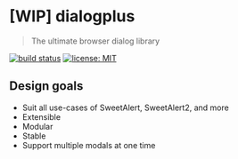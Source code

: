 # [WIP] dialogplus

> The ultimate browser dialog library

[![build status](https://badgen.net/travis/zenflow/dialog-plus)](https://travis-ci.org/zenflow/dialog-plus)
[![license: MIT](https://badgen.net/badge/license/MIT/yellow)](https://github.com/zenflow/dialog-plus/blob/master/LICENSE)

<!---
[![npm version](https://badgen.net/npm/v/dialog-plus)](https://www.npmjs.com/package/dialog-plus)
[![coverage status](https://badgen.net/coveralls/c/github/zenflow/dialog-plus/master)](https://coveralls.io/github/zenflow/dialog-plus?branch=master)
[![Greenkeeper badge](https://badges.greenkeeper.io/zenflow/dialog-plus.svg)](https://greenkeeper.io/)
[![semantic-release badge](https://img.shields.io/badge/%20%20%F0%9F%93%A6%F0%9F%9A%80-semantic--release-e10079.svg)](https://github.com/zenflow/dialog-plus/blob/master/CHANGELOG.md)
--->

## Design goals
- Suit all use-cases of SweetAlert, SweetAlert2, and more
- Extensible
- Modular
- Stable
- Support multiple modals at one time

